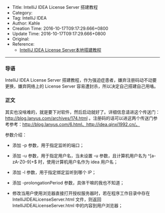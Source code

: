 - Title: IntelliJ IDEA License Server 搭建教程
- Category:
- Tag: IntelliJ IDEA
- Author: Kahle
- Creation Time: 2016-10-17T09:17:29.666+0800
- Update Time: 2016-10-17T09:17:29.666+0800
- Original:
- Reference:
    - [IntelliJ IDEA License Server本地搭建教程](http://blog.lanyus.com/archives/174.html) 

---


### 导语

IntelliJ IDEA License Server 搭建教程，作为强迫症患者，嫌弃注册码动不动要更换，嫌弃网络上的 License Server 容易遭封杀，所以决定自己搭建自己用咯。


### 正文

其实也没啥难的，就是要下对软件，然后启动就好了。详细信息请进这个传送门：http://blog.lanyus.com/archives/174.html 。注册码的话可以进这两个传送门参考参考：http://blog.lanyus.com/6.html、http://idea.qinxi1992.cn/。

参数介绍：

- 添加 -p 参数，用于指定监听的端口；

- 添加 -u 参数，用于指定用户名，当未设置 -u 参数，且计算机用户名为 ^[a-zA-Z0-9]+$ 时，使用计算机用户名作为 idea 用户名；

- 添加 -l 参数，用于指定绑定监听到哪个 IP；

- 添加 -prolongationPeriod 参数，具体干嘛的我也不知道；

- 修改当用户使用浏览器直接打开授权服务器时，若在程序工作目录中存在 IntelliJIDEALicenseServer.html 文件，则返回 IntelliJIDEALicenseServer.html 中的内容到用户浏览器；


